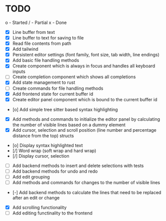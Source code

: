 # TODO

o - Started / - Partial x - Done

- [x] Line buffer from text
- [x] Line buffer to text for saving to file
- [x] Read file contents from path
- [x] Add tailwind
- [x] Persistent editor settings (font family, font size, tab width, line endings)
- [x] Add basic file handling methods
- [x] Create component which is always in focus and handles all keyboard inputs
- [ ] Create completion component which shows all completions
- [x] Add state management to rust
- [ ] Create commands for file handling methods
- [x] Add frontend state for current buffer id
- [x] Create editor panel component which is bound to the current buffer id
- [o] Add simple tree sitter based syntax highlighting
- [x] Add methods and commands to initialize the editor panel by calculating the number of visible lines based on a dummy element
- [x] Add cursor, selection and scroll position (line number and percentage distance from the top) structs
- [o] Display syntax highlighted text
- [/] Word wrap (soft wrap and hard wrap)
- [/] Display cursor, selection
- [ ] Add backend methods to insert and delete selections with tests
- [ ] Add backend methods for undo and redo
- [ ] Add edit grouping
- [ ] Add methods and commands for changes to the number of visible lines
- [-] Add backend methods to calculate the lines that need to be replaced after an edit or change
- [x] Add scrolling functionality
- [ ] Add editing functinality to the frontend
